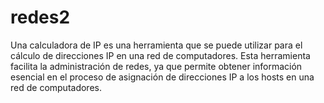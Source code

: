 # redes2
Una calculadora de IP es una herramienta que se puede utilizar para el cálculo de direcciones IP en una red de computadores. Esta herramienta facilita la administración de redes, ya que permite obtener información esencial en el proceso de asignación de direcciones IP a los hosts en una red de computadores.
